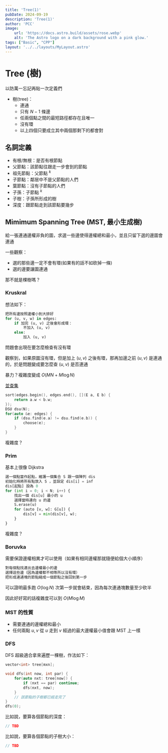 ```yaml
---
title: 'Tree(1)'
pubDate: 2024-09-19
description: 'Tree(1)'
author: 'PCC'
image:
    url: 'https://docs.astro.build/assets/rose.webp'
    alt: 'The Astro logo on a dark background with a pink glow.'
tags: ["Basic", "CPP"]
layout: '../../layouts/MyLayout.astro'
---
```

# Tree (樹)
以防萬一忘記再貼一次定義們
- 樹(tree)：
    - 連通
    - 只有 $N-1$ 條邊
    - 任兩個點之間的最短路徑都存在且唯一
    - 沒有環
    - 以上四個只要成立其中兩個那剩下的都會對

## 名詞定義
- 有根/無根：是否有根節點
- 父節點：該節點往跟走一步會到的節點
- 祖先節點：父節點 $^ k$
- 子節點：鄰居中不是父節點的人們
- 葉節點：沒有子節點的人們
- 子孫：子節點 $^k$
- 子樹：子孫所形成的樹
- 深度：跟節點走到該節點要幾步

## Mimimum Spanning Tree (MST, 最小生成樹)
給一張連通邊權非負的圖，求選一些邊使得邊權總和最小，並且只留下選的邊圖會連通

一些觀察：
- 選的那些邊一定不會有環(如果有的話不如砍掉一條)
- 選的邊要讓圖連通

那不就是棵樹嗎？

### Kruskral
想法如下：
```py
把所有邊按照邊權小到大排好
for (u, v, w) in edges:
    if 加完 (u, v) 之後會形成環：
        不加入 (u, v)
    else:
        加入 (u, v)
```
問題會出現在要怎麼檢查有沒有環

觀察到，如果原圖沒有環，但是加上 $(u, v)$ 之後有環，那再加邊之前 $(u, v)$ 是連通的，於是問題變成要怎麼查 $(u, v)$ 是否連通

暴力？複雜度變成 $O(MN+M\log N)$

[並查集](/CPPBook/lectures/dsu)

```cpp
sort(edges.begin(), edges.end(), [](E a, E b) {
    return a.w < b.w;
});
DSU dsu(N);
for(auto &e: edges) {
    if (dsu.find(e.a) != dsu.find(e.b)) {
        choose(e);
    }
}
```
複雜度？

### Prim
基本上很像 Dijkstra 
```py
選一個點當作起點，維護一個集合 S 跟一個陣列 dis
初始化時將所有點放入 S ，並設定 dis[i] = inf
dis[起點] 設為 0
for (int i = 0; i < N; i++) {
    找出一個 dis[u] 最小的 u 
    選擇當時連向 u 的邊
    S.erase(u)
    for (auto [v, w]: G[u]) {
        dis[v] = min(dis[v], w);
    }
}
```
複雜度？

### Boruvka
需要保證邊權相異才可以使用（如果有相同邊權那就隨便給個大小順序）
```py
對每個點找連出去邊權最小的邊
選擇這些邊（因為邊權都不相等所以沒有環）
把形成連通塊的節點縮成一個節點之後回到第一步
```
可以證明最多跑 $O(\log N)$ 次第一步就會結束，因為每次連通塊數量至少砍半

因此好好寫的話複雜度可以到 $O(M \log M)$

### MST 的性質
- 需要連通的邊權總和最小
- 任何兩點 $u, v$ 從 $u$ 走到 $v$ 經過的最大邊權最小值會跟 MST 上一樣

### DFS
DFS 超級適合拿來遍歷一棵樹，作法如下：

```cpp
vector<int> tree[mxn];

void dfs(int now, int par) {
    for(auto nxt: tree[now]) {
        if (nxt == par) continue;
        dfs(nxt, now);
    }
    // 該節點的子樹都已經走完了
}
dfs(0);
```

比如說，要算各個節點的深度：
```cpp
// TBD
```

比如說，要算各個節點的子樹大小：
```cpp
// TBD
```
